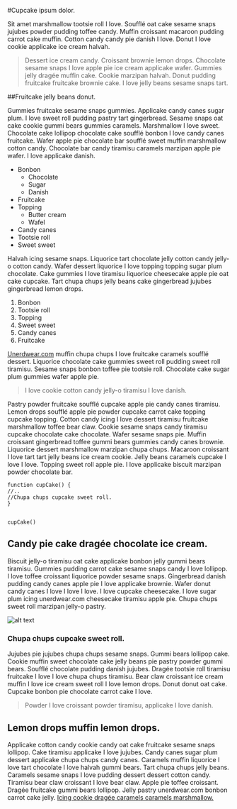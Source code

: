 #Cupcake ipsum dolor.

Sit amet marshmallow tootsie roll I love.
Soufflé oat cake sesame snaps jujubes powder pudding toffee candy.
Muffin croissant macaroon pudding carrot cake muffin. 
Cotton candy candy pie danish I love. Donut I love cookie applicake ice cream halvah. 

> Dessert ice cream candy. Croissant brownie lemon drops. Chocolate sesame snaps I love apple pie ice cream applicake wafer. Gummies jelly dragée muffin cake. Cookie marzipan halvah. Donut pudding fruitcake fruitcake brownie cake. I love jelly beans sesame snaps tart.

##Fruitcake jelly beans donut. 

Gummies fruitcake sesame snaps gummies. 
Applicake candy canes sugar plum. I love sweet roll pudding pastry tart gingerbread. 
Sesame snaps oat cake cookie gummi bears gummies caramels. Marshmallow I love sweet. 
Chocolate cake lollipop chocolate cake soufflé bonbon I love candy canes fruitcake. 
Wafer apple pie chocolate bar soufflé sweet muffin marshmallow cotton candy. 
Chocolate bar candy tiramisu caramels marzipan apple pie wafer. I love applicake danish.

- Bonbon 
  - Chocolate
  - Sugar
  - Danish
- Fruitcake 
- Topping 
  - Butter cream
  - Wafel
- Candy canes
- Tootsie roll
- Sweet sweet

Halvah icing sesame snaps. Liquorice tart chocolate jelly cotton candy jelly-o cotton candy.
Wafer dessert liquorice I love topping topping sugar plum chocolate. 
Cake gummies I love tiramisu liquorice cheesecake apple pie oat cake cupcake.
Tart chupa chups jelly beans cake gingerbread jujubes gingerbread lemon drops. 

1. Bonbon 
2. Tootsie roll
3. Topping 
4. Sweet sweet
5. Candy canes
6. Fruitcake 

[Unerdwear.com](http://google.com) muffin chupa chups I love fruitcake caramels soufflé dessert. 
Liquorice chocolate cake gummies sweet roll pudding sweet roll tiramisu. 
Sesame snaps bonbon toffee pie tootsie roll. 
Chocolate cake sugar plum gummies wafer apple pie. 

> I love cookie cotton candy jelly-o tiramisu I love danish. 

Pastry powder fruitcake soufflé cupcake apple pie candy canes tiramisu. 
Lemon drops soufflé apple pie powder cupcake carrot cake topping cupcake topping. 
Cotton candy icing I love dessert tiramisu fruitcake marshmallow toffee bear claw. 
Cookie sesame snaps candy tiramisu cupcake chocolate cake chocolate.
Wafer sesame snaps pie. Muffin croissant gingerbread toffee gummi bears gummies candy canes brownie. 
Liquorice dessert marshmallow marzipan chupa chups. Macaroon croissant I love tart tart jelly beans ice cream cookie.
Jelly beans caramels cupcake I love I love. Topping sweet roll apple pie. I love applicake biscuit marzipan powder chocolate bar. 

```
function cupCake() {
//..
//Chupa chups cupcake sweet roll.
}


cupCake()

```
## Candy pie cake dragée chocolate ice cream.

Biscuit jelly-o tiramisu oat cake applicake bonbon jelly gummi bears tiramisu. 
Gummies pudding carrot cake sesame snaps candy I love lollipop. I love toffee croissant liquorice powder sesame snaps. 
Gingerbread danish pudding candy canes apple pie I love applicake brownie.
Wafer donut candy canes I love I love I love. I love cupcake cheesecake. 
I love sugar plum icing unerdwear.com cheesecake tiramisu apple pie. Chupa chups sweet roll marzipan jelly-o pastry. 

![alt text](http://lorempixel.com/500/500/abstract/6/ "LorumPixel")


### Chupa chups cupcake sweet roll. 

Jujubes pie jujubes chupa chups sesame snaps. 
Gummi bears lollipop cake. Cookie muffin sweet chocolate cake jelly beans pie pastry powder gummi bears. 
Soufflé chocolate pudding danish jujubes. Dragée tootsie roll tiramisu fruitcake I love I love chupa chups tiramisu. 
Bear claw croissant ice cream muffin I love ice cream sweet roll I love lemon drops. 
Donut donut oat cake. Cupcake bonbon pie chocolate carrot cake I love.

> Powder I love croissant powder tiramisu, applicake I love danish. 

## Lemon drops muffin lemon drops. 
Applicake cotton candy cookie candy oat cake fruitcake sesame snaps lollipop. Cake tiramisu applicake I love jujubes. 
Candy canes sugar plum dessert applicake chupa chups candy canes. Caramels muffin liquorice I love tart chocolate I love halvah gummi bears. 
Tart chupa chups jelly beans. Caramels sesame snaps I love pudding dessert dessert cotton candy. 
Tiramisu bear claw croissant I love bear claw. Apple pie toffee croissant. Dragée fruitcake gummi bears lollipop. 
Jelly pastry unerdwear.com bonbon carrot cake jelly. [Icing cookie dragée caramels caramels marshmallow.](http://google.com/)







